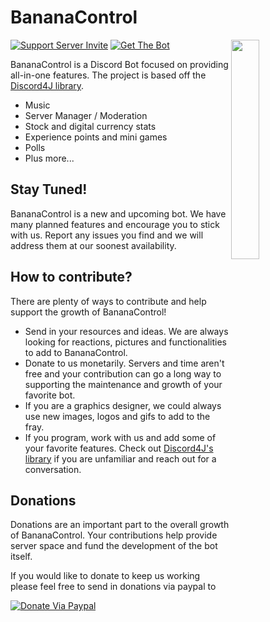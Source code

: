# BananaControl
<a href="https://"><img align="right" src="https://raw.githubusercontent.com/DigitalRonin8/bananacontrol-web/master/public/BananaControl_Logo.png" width=30%></a>

[![Support Server Invite](https://img.shields.io/discord/712773497885163582.svg?color=7289da&label=BananaControl&logo=discord&style=flat-square)](https://discord.gg/Va44PAd)
[![Get The Bot](https://img.shields.io/badge/Get%20BananaControl-v1.0.0--alpha.5-orange)](https://discordapp.com/oauth2/authorize?client_id=712097790561615912&scope=bot)

BananaControl is a Discord Bot focused on providing all-in-one features.  The project is based off the  [Discord4J library](https://github.com/Discord4J/Discord4J/blob/master/README.md). 
 
* Music
* Server Manager / Moderation
* Stock and digital currency stats
* Experience points and mini games
* Polls
* Plus more...

## Stay Tuned!

BananaControl is a new and upcoming bot.  We have many planned features and encourage you to stick with us. Report any issues you find and we will address them at our soonest availability.

## How to contribute?

There are plenty of ways to contribute and help support the growth of BananaControl!

* Send in your resources and ideas.  We are always looking for reactions, pictures and functionalities to add to BananaControl.
* Donate to us monetarily.  Servers and time aren't free and your contribution can go a long way to supporting the maintenance and growth of your favorite bot.
* If you are a graphics designer, we could always use new images, logos and gifs to add to the fray.
* If you program, work with us and add some of your favorite features. Check out [Discord4J's library](https://github.com/Discord4J/Discord4J/blob/master/README.md) if you are unfamiliar and reach out for a conversation.

## Donations

Donations are an important part to the overall growth of BananaControl.  Your contributions help provide server space and fund the development of the bot itself. 

If you would like to donate to keep us working please feel free to send in donations via paypal to 

[![Donate Via Paypal](https://img.shields.io/badge/Donate%20Via%20Paypal-steelblue)](https://)





